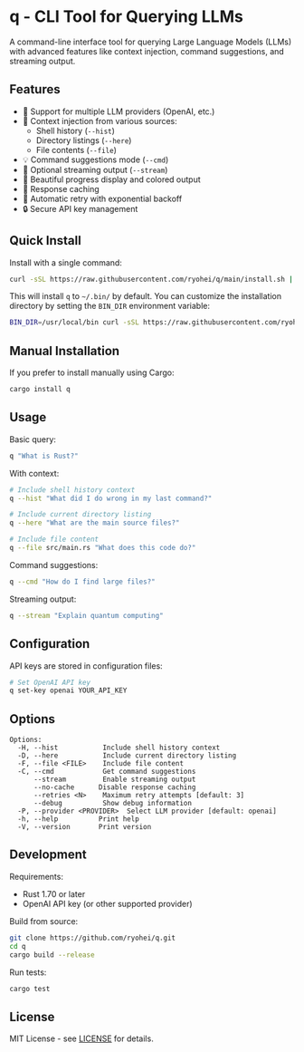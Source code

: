 # q - CLI Tool for Querying LLMs

A command-line interface tool for querying Large Language Models (LLMs) with advanced features like context injection, command suggestions, and streaming output.

## Features

- 🤖 Support for multiple LLM providers (OpenAI, etc.)
- 📝 Context injection from various sources:
  - Shell history (`--hist`)
  - Directory listings (`--here`)
  - File contents (`--file`)
- 💡 Command suggestions mode (`--cmd`)
- 🔄 Optional streaming output (`--stream`)
- 🎨 Beautiful progress display and colored output
- 💾 Response caching
- 🔁 Automatic retry with exponential backoff
- 🔒 Secure API key management

## Quick Install

Install with a single command:

```bash
curl -sSL https://raw.githubusercontent.com/ryohei/q/main/install.sh | bash
```

This will install `q` to `~/.bin/` by default. You can customize the installation directory by setting the `BIN_DIR` environment variable:

```bash
BIN_DIR=/usr/local/bin curl -sSL https://raw.githubusercontent.com/ryohei/q/main/install.sh | bash
```

## Manual Installation

If you prefer to install manually using Cargo:

```bash
cargo install q
```

## Usage

Basic query:
```bash
q "What is Rust?"
```

With context:
```bash
# Include shell history context
q --hist "What did I do wrong in my last command?"

# Include current directory listing
q --here "What are the main source files?"

# Include file content
q --file src/main.rs "What does this code do?"
```

Command suggestions:
```bash
q --cmd "How do I find large files?"
```

Streaming output:
```bash
q --stream "Explain quantum computing"
```

## Configuration

API keys are stored in configuration files:
```bash
# Set OpenAI API key
q set-key openai YOUR_API_KEY
```

## Options

```
Options:
  -H, --hist           Include shell history context
  -D, --here           Include current directory listing
  -F, --file <FILE>    Include file content
  -C, --cmd            Get command suggestions
      --stream         Enable streaming output
      --no-cache      Disable response caching
      --retries <N>    Maximum retry attempts [default: 3]
      --debug          Show debug information
  -P, --provider <PROVIDER>  Select LLM provider [default: openai]
  -h, --help          Print help
  -V, --version       Print version
```

## Development

Requirements:
- Rust 1.70 or later
- OpenAI API key (or other supported provider)

Build from source:
```bash
git clone https://github.com/ryohei/q.git
cd q
cargo build --release
```

Run tests:
```bash
cargo test
```

## License

MIT License - see [LICENSE](LICENSE) for details.
